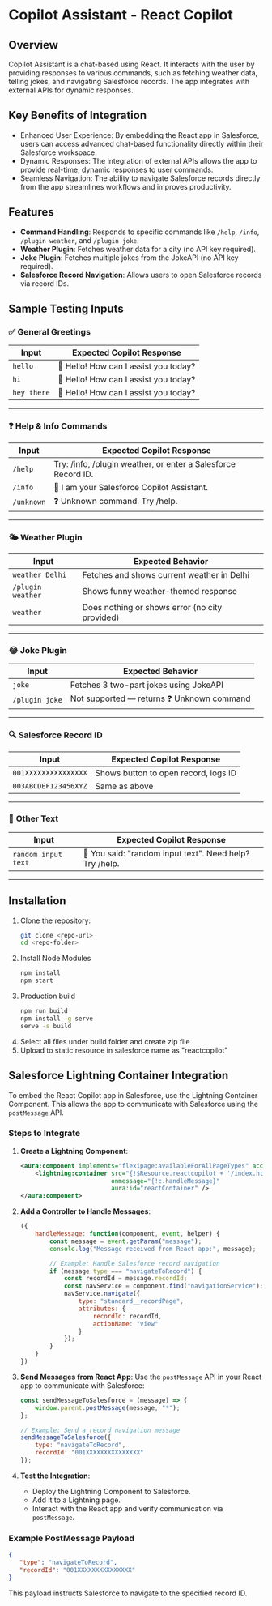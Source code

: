 # Copilot Assistant - React Copilot

## Overview
Copilot Assistant is a chat-based using React. It interacts with the user by providing responses to various commands, such as fetching weather data, telling jokes, and navigating Salesforce records. The app integrates with external APIs for dynamic responses.

## Key Benefits of Integration
- Enhanced User Experience: By embedding the React app in Salesforce, users can access advanced chat-based functionality directly within their Salesforce workspace.
- Dynamic Responses: The integration of external APIs allows the app to provide real-time, dynamic responses to user commands.
- Seamless Navigation: The ability to navigate Salesforce records directly from the app streamlines workflows and improves productivity.

## Features

- **Command Handling**: Responds to specific commands like `/help`, `/info`, `/plugin weather`, and `/plugin joke`.
- **Weather Plugin**: Fetches weather data for a city (no API key required).
- **Joke Plugin**: Fetches multiple jokes from the JokeAPI (no API key required).
- **Salesforce Record Navigation**: Allows users to open Salesforce records via record IDs.

## Sample Testing Inputs

### ✅ **General Greetings**
| Input        | Expected Copilot Response                          |
|--------------|----------------------------------------------------|
| `hello`      | 👋 Hello! How can I assist you today?              |
| `hi`         | 👋 Hello! How can I assist you today?              |
| `hey there`  | 👋 Hello! How can I assist you today?              |

---

### ❓ **Help & Info Commands**
| Input        | Expected Copilot Response                                      |
|--------------|----------------------------------------------------------------|
| `/help`      | Try: /info, /plugin weather, or enter a Salesforce Record ID. |
| `/info`      | 🤖 I am your Salesforce Copilot Assistant.                     |
| `/unknown`   | ❓ Unknown command. Try /help.                                  |

---

### 🌤️ **Weather Plugin**
| Input              | Expected Behavior                                              |
|--------------------|----------------------------------------------------------------|
| `weather Delhi`     | Fetches and shows current weather in Delhi                   |
| `/plugin weather`  | Shows funny weather-themed response                           |
| `weather`          | Does nothing or shows error (no city provided)               |

---

### 😂 **Joke Plugin**
| Input        | Expected Behavior                                         |
|--------------|-----------------------------------------------------------|
| `joke`       | Fetches 3 two-part jokes using JokeAPI                    |
| `/plugin joke` | Not supported — returns ❓ Unknown command               |

---

### 🔍 **Salesforce Record ID**
| Input                      | Expected Copilot Response                                      |
|----------------------------|---------------------------------------------------------------|
| `001XXXXXXXXXXXXXXX`       | Shows button to open record, logs ID                          |
| `003ABCDEF123456XYZ`       | Same as above                                                 |

---

### 🧠 **Other Text**
| Input                  | Expected Copilot Response                                    |
|------------------------|--------------------------------------------------------------|
| `random input text`    | 🤖 You said: "random input text". Need help? Try /help.      |

---

## Installation

1. Clone the repository:
   ```bash
   git clone <repo-url>
   cd <repo-folder>
2. Install Node Modules 
   ```bash 
   npm install
   npm start
3. Production build 
   ```bash 
   npm run build
   npm install -g serve
   serve -s build

4. Select all files under build folder and create zip file
5. Upload to static resource in salesforce name as "reactcopilot"

## Salesforce Lightning Container Integration

To embed the React Copilot app in Salesforce, use the Lightning Container Component. This allows the app to communicate with Salesforce using the `postMessage` API.

### Steps to Integrate

1. **Create a Lightning Component**:
   ```xml
   <aura:component implements="flexipage:availableForAllPageTypes" access="global">
       <lightning:container src="{!$Resource.reactcopilot + '/index.html'}"
                            onmessage="{!c.handleMessage}"
                            aura:id="reactContainer" />
   </aura:component>
   ```

2. **Add a Controller to Handle Messages**:
   ```javascript
   ({
       handleMessage: function(component, event, helper) {
           const message = event.getParam("message");
           console.log("Message received from React app:", message);

           // Example: Handle Salesforce record navigation
           if (message.type === "navigateToRecord") {
               const recordId = message.recordId;
               const navService = component.find("navigationService");
               navService.navigate({
                   type: "standard__recordPage",
                   attributes: {
                       recordId: recordId,
                       actionName: "view"
                   }
               });
           }
       }
   })
   ```

3. **Send Messages from React App**:
   Use the `postMessage` API in your React app to communicate with Salesforce:
   ```javascript
   const sendMessageToSalesforce = (message) => {
       window.parent.postMessage(message, "*");
   };

   // Example: Send a record navigation message
   sendMessageToSalesforce({
       type: "navigateToRecord",
       recordId: "001XXXXXXXXXXXXXXX"
   });
   ```

4. **Test the Integration**:
   - Deploy the Lightning Component to Salesforce.
   - Add it to a Lightning page.
   - Interact with the React app and verify communication via `postMessage`.

### Example PostMessage Payload
```json
{
   "type": "navigateToRecord",
   "recordId": "001XXXXXXXXXXXXXXX"
}
```

This payload instructs Salesforce to navigate to the specified record ID.